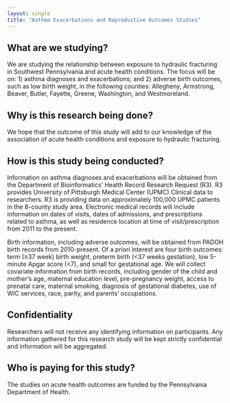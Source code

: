```yaml
---
layout: single
title: "Asthma Exacerbations and Reproductive Outcomes Studies"
---
```


## What are we studying? 

We are studying the relationship between exposure to hydraulic fracturing in Southwest Pennsylvania and acute health conditions. The focus will be on: 1) asthma diagnoses and exacerbations; and 2) adverse birth outcomes, such as low birth weight, in the following counties: Allegheny, Armstrong, Beaver, Butler, Fayette, Greene, Washington, and Westmoreland.

## Why is this research being done?

We hope that the outcome of this study will add to our knowledge of the association of acute health conditions and exposure to hydraulic fracturing. 

## How is this study being conducted?

Information on asthma diagnoses and exacerbations will be obtained from the Department of Bioinformatics’ Health Record Research Request (R3). R3 provides University of Pittsburgh Medical Center (UPMC) Clinical data to researchers. R3 is providing data on approximately 100,000 UPMC patients in the 8-county study area. Electronic medical records will include information on dates of visits, dates of admissions, and prescriptions related to asthma, as well as residence location at time of visit/prescription from 2011 to the present.
 
Birth information, including adverse outcomes, will be obtained from PADOH birth records from 2010-present. Of a priori interest are four birth outcomes: term (≥37 week) birth weight, preterm birth (<37 weeks gestation), low 5-minute Apgar score (<7), and small for gestational age. We will collect covariate information from birth records, including gender of the child and mother’s age, maternal education level, pre-pregnancy weight, access to prenatal care, maternal smoking, diagnosis of gestational diabetes, use of WIC services, race, parity, and parents’ occupations.

## Confidentiality

Researchers will not receive any identifying information on participants. Any information gathered for this research study will be kept strictly confidential and information will be aggregated. 

## Who is paying for this study?

The studies on acute health outcomes are funded by the Pennsylvania Department of Health.
